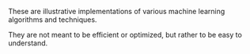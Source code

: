 These are illustrative implementations of various machine learning algorithms and techniques.

They are not meant to be efficient or optimized, but rather to be easy to understand.
